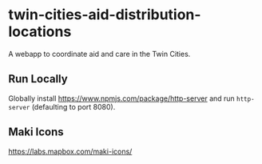 # twin-cities-aid-distribution-locations
A webapp to coordinate aid and care in the Twin Cities.

## Run Locally
Globally install https://www.npmjs.com/package/http-server and run `http-server` (defaulting to port 8080).

## Maki Icons
https://labs.mapbox.com/maki-icons/
